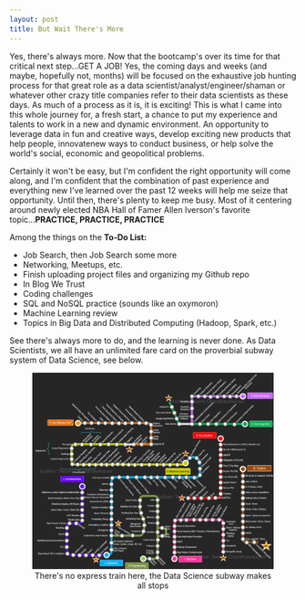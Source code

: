 ```yaml
---
layout: post
title: But Wait There's More
---
```

Yes, there's always more.  Now that the bootcamp's over its time for that critical next step...GET A JOB!  Yes, the coming days and weeks (and maybe, hopefully not, months) will be focused on the exhaustive job hunting process for that great role as a data scientist/analyst/engineer/shaman or whatever other crazy title companies refer to their data scientists as these days.  As much of a process as it is, it is exciting!  This is what I came into this whole journey for, a fresh start, a chance to put my experience and talents to work in a new and dynamic environment.  An opportunity to leverage data in fun and creative ways, develop exciting new products that help people, innovatenew ways to conduct business, or help solve the world's social, economic and geopolitical problems.  

Certainly it won't be easy, but I'm confident the right opportunity will come along, and I'm confident that the combination of past experience and everything new I've learned over the past 12 weeks will help me seize that opportunity.  Until then, there's plenty to keep me busy.  Most of it centering around newly elected NBA Hall of Famer Allen Iverson's favorite topic...**PRACTICE, PRACTICE, PRACTICE**  

Among the things on the **To-Do List:**  
*  Job Search, then Job Search some more
*  Networking, Meetups, etc.
*  Finish uploading project files and organizing my Github repo
*  In Blog We Trust
*  Coding challenges
*  SQL and NoSQL practice (sounds like an oxymoron)
*  Machine Learning review
*  Topics in Big Data and Distributed Computing (Hadoop, Spark, etc.)

See there's always more to do, and the learning is never done.  As Data Scientists, we all have an unlimited fare card on the proverbial subway system of Data Science, see below.  
<figure class="full">
    <a href="/images/ds-metro.png"><img src="/images/ds-metro.png"></a>
    <figcaption><center>There's no express train here, the Data Science subway makes all stops</center></figcaption>
</figure>
